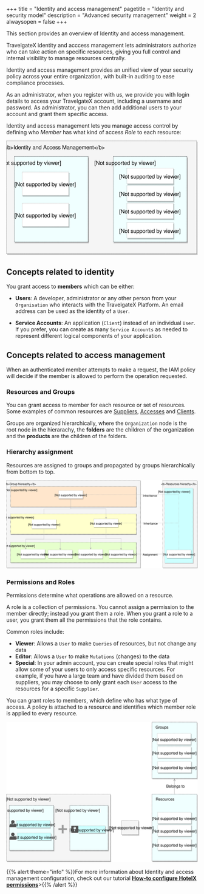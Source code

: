 +++
title = "Identity and access management"
pagetitle = "Identity and security model"
description = "Advanced security management"
weight = 2
alwaysopen = false
+++

This section provides an overview of Identity and access management.

TravelgateX identity and acccess management lets administrators authorize who can take action on specific resources, giving you full control and internal visibility to manage resources centrally.

Identity and access management provides an unified view of your security policy across your entire organization, with built-in auditing to ease compliance processes.

As an administrator, when you register with us, we provide you with login details to access your TravelgateX account, including a username and password. As administrator, you can then add additional users to your account and grant them specific access.

Identity and access management lets you manage access control by defining who _Member_ has what kind of access _Role_ to each resource:

![Members and Roles](images/members-roles.svg "Members and Roles")

## Concepts related to identity
You grant access to **members** which can be either:

- **Users**: A developer, administrator or any other person from your `Organisation` who interacts with the TravelgateX Platform. An email address can be used as the identity of a `User`.

- **Service Accounts**: An application (`Client`) instead of an individual `User`. If you prefer, you can create as many `Service Accounts` as needed to represent different logical components of your application.

## Concepts related to access management
When an authenticated member attempts to make a request, the IAM policy will decide if the member is allowed to perform the operation requested.

### Resources and Groups
You can grant access to member for each resource or set of resources. Some examples of common resources are [Suppliers](/admin/concepts/common-resources/), [Accesses](/admin/concepts/common-resources/) and [Clients](/admin/concepts/common-resources/).

Groups are organized hierarchically, where the `Organization` node is the root node in the hierarachy, the **folders** are the children of the organization and the **products** are the children of the folders.

### Hierarchy assignment

Resources are assigned to groups and propagated by groups hierarchically from bottom to top.

![Group hierarchy](images/groups-hierarchy.svg "Groups hierarchy")

### Permissions and Roles

Permissions determine what operations are allowed on a resource.

A role is a collection of permissions. You cannot assign a permission to the member directly; instead you grant them a role. When you grant a role to a user, you grant them all the permissions that the role contains.

Common roles include:
- **Viewer**: Allows a `User` to make `Queries` of resources, but not change any data
- **Editor**: Allows a `User` to make `Mutations` (changes) to the data
- **Special**: In your admin account, you can create special roles that might allow some of your users to only access specific resources. For example, if you have a large team and have divided them based on suppliers, you may choose to only grant each `User` access to the resources for a specific `Supplier`.

You can grant roles to members, which define who has what type of access. A policy is attached to a resource and identifies which member role is applied to every resource.

![Permissions and roles](images/permissions-roles.svg "Permissions and roles")

{{% alert theme="info" %}}For more information about Identity and access management configuration, check out our tutorial [**How-to configure HotelX permissions**](/travelgatex/tutorials/howto-configure-permissions/)>{{% /alert %}}
